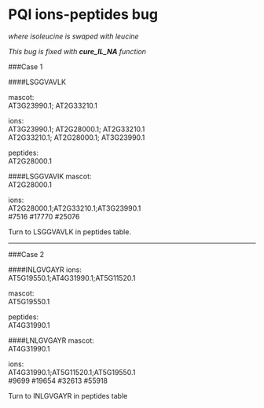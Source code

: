 # PQI ions-peptides bug 
*where isoleucine is swaped with leucine*


*This bug is fixed with **cure_IL_NA** function*



###Case 1

####LSGGVAVLK

mascot:  
AT3G23990.1; AT2G33210.1

ions:  
AT3G23990.1; AT2G28000.1; AT2G33210.1  
AT2G33210.1; AT2G28000.1; AT3G23990.1

peptides:  
AT2G28000.1

####LSGGVAVIK
mascot:  
AT2G28000.1

ions:  
AT2G28000.1;AT2G33210.1;AT3G23990.1  
\#7516 \#17770 \#25076

Turn to LSGGVAVLK in peptides table.

----

###Case 2

####INLGVGAYR
ions:  
AT5G19550.1;AT4G31990.1;AT5G11520.1  

mascot:  
AT5G19550.1

peptides:  
AT4G31990.1

####LNLGVGAYR
mascot:  
AT4G31990.1

ions:  
AT4G31990.1;AT5G11520.1;AT5G19550.1  
\#9699 \#19654 \#32613 \#55918

Turn to INLGVGAYR in peptides table
